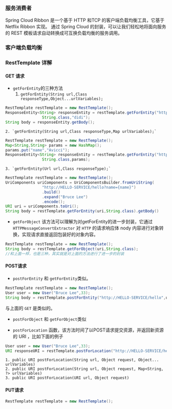 ### 服务消费者
Spring Cloud Ribbon 是一个基于 HTTP 和TCP 的客户端负载均衡工具，它基于 Netflix Ribbon 实现。
通过 Spring Cloud 的封装，可以让我们轻松地将面向服务的 REST 模板请求自动转换成可互换负载均衡的服务调用。

### 客户端负载均衡

### RestTemplate 详解

#### GET 请求
+ `getForEntity`的三种方法
    1. `getForEntity(String url,Class responseType,Object...urlVariables);`
```java
RestTemplate restTemplate = new RestTemplate();
ResponseEntity<String> responseEntity = restTemplate.getForEntity("http://HELLO-SERVICE/hello/{1}",
                String.class,"didi");
String body = responseEntity.getBody();
```
    2. `getForEntity(String url,Class responseType,Map urlVariables);`
```java
RestTemplate restTemplate = new RestTemplate();
Map<String,String> params = new HashMap();
params.put("name","Avicci");
ResponseEntity<String> responseEntity = restTemplate.getForEntity("http://HELLO-SERVICE/hello?name={name}",
                String.class,params);
```
    3. `getForEntity(Url url,Class responseType);`
```java
RestTemplate restTemplate = new RestTemplate();
UriComponents uriComponents = UriComponentsBuilder.fromUriString(
                "http://HELLO-SERVICE/hello?name={name}")
                .build()
                .expand("Bruce Lee")
                .encode();
URI uri = uriComponents.toUri();
String body = restTemplate.getForEntity(uri,String.class).getBody()
```
+ `getForObject` 该方法可以理解为对getForEntity的进一步封装，它通过 `HTTPMessageConvertExtractor` 对 `HTTP`
的请求响应体 nody 内容进行对象转换，实现请求直接返回包装好的对象内容。
```java
RestTemplate restTemplate = new RestTemplate();
String body = restTemplate.getForObject(uri,String.class);
//和上面一样，也是三种，其实就是对上面的方法进行了进一步的封装
```
#### POST请求
+ `postForEntity` 和 `getForEntity`类似。
```java
RestTemplate restTemplate = new RestTemplate();
User user = new User("Bruce Lee",33);
String body = restTemplate.postForEntity("http://HELLO-SERVICE/hello",user,String.class);
```
与上面的 `GET` 是类似的。
+ `postForObject` 和 `getForObject`类似

+ `postForLocation` 函数，该方法时间了以POST请求提交资源，并返回新资源的 URI ，比如下面的例子
```java
User user = new User("Bruce Lee",33);
URI responseURI = restTemplate.postForLocation("http://HELLO-SERVICE/hello",user);
```
    1. public URI postForLocation(String url, Object request, Object... urlVariables)
    2. public URI postForLocation(String url, Object request, Map<String, ?> urlVariables)
    3. public URI postForLocation(URI url, Object request)
#### PUT请求

```java
RestTemplate restTemplate = new RestTemplate();

```